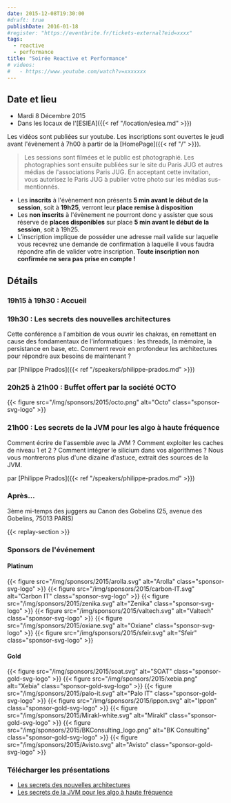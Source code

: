 ```yaml
---
date: 2015-12-08T19:30:00
#draft: true
publishDate: 2016-01-18
#register: "https://eventbrite.fr/tickets-external?eid=xxxx"
tags:
  - reactive
  - performance
title: "Soirée Reactive et Performance"
# videos:
#   - https://www.youtube.com/watch?v=xxxxxxx
---
```


## Date et lieu

- Mardi 8 Décembre 2015
- Dans les locaux de l'[ESIEA]({{< ref "/location/esiea.md" >}})

Les vidéos sont publiées sur youtube. Les inscriptions sont ouvertes le jeudi avant l'évènement à 7h00 à partir de la [HomePage]({{< ref "/" >}}).

> Les sessions sont filmées et le public est photographié. Les photographies sont ensuite publiées sur le site du Paris JUG et autres médias de l'associations Paris JUG. En acceptant cette invitation, vous autorisez le Paris JUG à publier votre photo sur les médias sus-mentionnés.

- Les **inscrits** à l'évènement non présents **5 min avant le début de la session**, soit à **19h25**, verront leur **place remise à disposition**
- Les **non inscrits** à l'évènement ne pourront donc y assister que sous réserve de **places disponibles** sur place **5 min avant le début de la session**, soit à 19h25.
- L’inscription implique de posséder une adresse mail valide sur laquelle vous recevrez une demande de confirmation à laquelle il vous faudra répondre afin de valider votre inscription. **Toute inscription non confirmée ne sera pas prise en compte !**

## Détails

### 19h15 à 19h30 : Accueil

### 19h30 : Les secrets des nouvelles architectures

Cette conférence a l'ambition de vous ouvrir les chakras, en remettant en cause des fondamentaux de l'informatiques : les threads, la mémoire, la persistance en base, etc. Comment revoir en profondeur les architectures pour répondre aux besoins de maintenant ?

par [Philippe Prados]({{< ref "/speakers/philippe-prados.md" >}})

### 20h25 à 21h00 : Buffet offert par la société OCTO

{{< figure src="/img/sponsors/2015/octo.png" alt="Octo" class="sponsor-svg-logo" >}}

### 21h00 : Les secrets de la JVM pour les algo à haute fréquence

Comment écrire de l'assemble avec la JVM ? Comment exploiter les caches de niveau 1 et 2 ? Comment intégrer le silicium dans vos algorithmes ? Nous vous montrerons plus d'une dizaine d'astuce, extrait des sources de la JVM.

par [Philippe Prados]({{< ref "/speakers/philippe-prados.md" >}})

### Après…

3ème mi-temps des juggers au Canon des Gobelins (25, avenue des Gobelins, 75013 PARIS)

{{< replay-section >}}

### Sponsors de l'événement

#### Platinum

{{< figure src="/img/sponsors/2015/arolla.svg" alt="Arolla" class="sponsor-svg-logo" >}}
{{< figure src="/img/sponsors/2015/carbon-IT.svg" alt="Carbon IT" class="sponsor-svg-logo" >}}
{{< figure src="/img/sponsors/2015/zenika.svg" alt="Zenika" class="sponsor-svg-logo" >}}
{{< figure src="/img/sponsors/2015/valtech.svg" alt="Valtech" class="sponsor-svg-logo" >}}
{{< figure src="/img/sponsors/2015/oxiane.svg" alt="Oxiane" class="sponsor-svg-logo" >}}
{{< figure src="/img/sponsors/2015/sfeir.svg" alt="Sfeir" class="sponsor-svg-logo" >}}

#### Gold

{{< figure src="/img/sponsors/2015/soat.svg" alt="SOAT" class="sponsor-gold-svg-logo" >}}
{{< figure src="/img/sponsors/2015/xebia.png" alt="Xebia" class="sponsor-gold-svg-logo" >}}
{{< figure src="/img/sponsors/2015/palo-it.svg" alt="Palo IT" class="sponsor-gold-svg-logo" >}}
{{< figure src="/img/sponsors/2015/ippon.svg" alt="Ippon" class="sponsor-gold-svg-logo" >}}
{{< figure src="/img/sponsors/2015/Mirakl-white.svg" alt="Mirakl" class="sponsor-gold-svg-logo" >}}
{{< figure src="/img/sponsors/2015/BKConsulting_logo.png" alt="BK Consulting" class="sponsor-gold-svg-logo" >}}
{{< figure src="/img/sponsors/2015/Avisto.svg" alt="Avisto" class="sponsor-gold-svg-logo" >}}

### Télécharger les présentations

- [Les secrets des nouvelles architectures](/resources/2015/2015-OCTO-ParisJUG-Les_nouvelles_architectures_logicielles.pdf)
- [Les secrets de la JVM pour les algo à haute fréquence](/resources/2015/2015-OCTO-ParisJUG-Secret_algo_haute_frequence.pdf)
